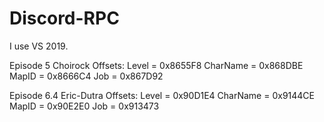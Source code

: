 # Discord-RPC

I use VS 2019.

Episode 5 Choirock Offsets:
Level = 0x8655F8
CharName = 0x868DBE
MapID = 0x8666C4
Job = 0x867D92

Episode 6.4 Eric-Dutra Offsets:
Level = 0x90D1E4
CharName = 0x9144CE
MapID = 0x90E2E0
Job = 0x913473
